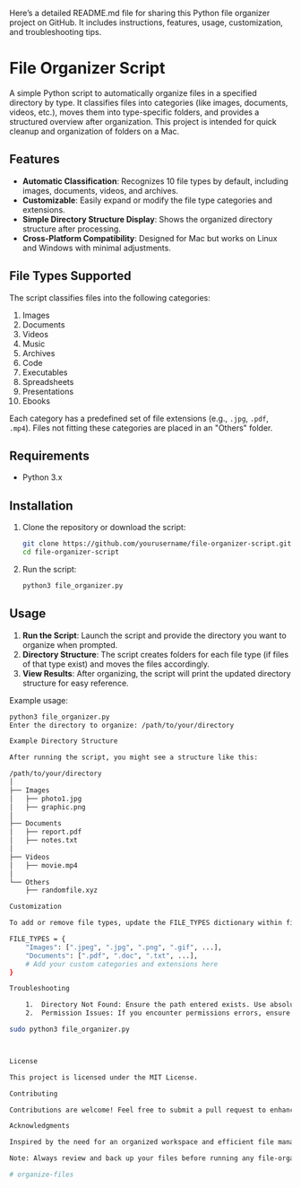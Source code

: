 Here’s a detailed README.md file for sharing this Python file organizer project on GitHub. It includes instructions, features, usage, customization, and troubleshooting tips.

# File Organizer Script

A simple Python script to automatically organize files in a specified directory by type. It classifies files into categories (like images, documents, videos, etc.), moves them into type-specific folders, and provides a structured overview after organization. This project is intended for quick cleanup and organization of folders on a Mac.

## Features

- **Automatic Classification**: Recognizes 10 file types by default, including images, documents, videos, and archives.
- **Customizable**: Easily expand or modify the file type categories and extensions.
- **Simple Directory Structure Display**: Shows the organized directory structure after processing.
- **Cross-Platform Compatibility**: Designed for Mac but works on Linux and Windows with minimal adjustments.

## File Types Supported

The script classifies files into the following categories:

1. Images
2. Documents
3. Videos
4. Music
5. Archives
6. Code
7. Executables
8. Spreadsheets
9. Presentations
10. Ebooks

Each category has a predefined set of file extensions (e.g., `.jpg`, `.pdf`, `.mp4`). Files not fitting these categories are placed in an "Others" folder.

## Requirements

- Python 3.x

## Installation

1. Clone the repository or download the script:
    ```bash
    git clone https://github.com/yourusername/file-organizer-script.git
    cd file-organizer-script
    ```

2. Run the script:
    ```bash
    python3 file_organizer.py
    ```

## Usage

1. **Run the Script**: Launch the script and provide the directory you want to organize when prompted.
2. **Directory Structure**: The script creates folders for each file type (if files of that type exist) and moves the files accordingly.
3. **View Results**: After organizing, the script will print the updated directory structure for easy reference.

Example usage:
```bash
python3 file_organizer.py
Enter the directory to organize: /path/to/your/directory

Example Directory Structure

After running the script, you might see a structure like this:

/path/to/your/directory
│
├── Images
│   ├── photo1.jpg
│   ├── graphic.png
│
├── Documents
│   ├── report.pdf
│   ├── notes.txt
│
├── Videos
│   ├── movie.mp4
│
└── Others
    ├── randomfile.xyz

Customization

To add or remove file types, update the FILE_TYPES dictionary within file_organizer.py. Each key represents a category, and the list contains associated file extensions.

FILE_TYPES = {
    "Images": [".jpeg", ".jpg", ".png", ".gif", ...],
    "Documents": [".pdf", ".doc", ".txt", ...],
    # Add your custom categories and extensions here
}

Troubleshooting

	1.	Directory Not Found: Ensure the path entered exists. Use absolute paths for reliability.
	2.	Permission Issues: If you encounter permissions errors, ensure the script has permission to modify the files. Run with sudo if necessary:

sudo python3 file_organizer.py



License

This project is licensed under the MIT License.

Contributing

Contributions are welcome! Feel free to submit a pull request to enhance the file type categories, improve functionality, or add new features.

Acknowledgments

Inspired by the need for an organized workspace and efficient file management. Special thanks to the open-source community for ideas and guidance on Python scripting.

Note: Always review and back up your files before running any file-organizing scripts.

# organize-files
